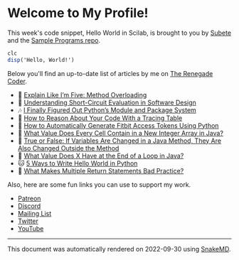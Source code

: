 # Welcome to My Profile!

This week's code snippet, Hello World in Scilab, is brought to you by [Subete](https://subete.jeremygrifski.com/en/latest/) and the [Sample Programs repo](https://sampleprograms.io/).

```Scilab
clc
disp('Hello, World!')
```

Below you'll find an up-to-date list of articles by me on [The Renegade Coder](https://therenegadecoder.com).

- :fu: [Explain Like I’m Five: Method Overloading](https://therenegadecoder.com/code/explain-like-im-five-method-overloading/)
- :seedling: [Understanding Short-Circuit Evaluation in Software Design](https://therenegadecoder.com/code/understanding-short-circuit-evaluation-in-software-design/)
- :notes: [I Finally Figured Out Python’s Module and Package System](https://therenegadecoder.com/code/i-finally-figured-out-pythons-module-and-package-system/)
- :tea: [How to Reason About Your Code With a Tracing Table](https://therenegadecoder.com/code/how-to-reason-about-your-code-with-a-tracing-table/)
- :seedling: [How to Automatically Generate Fitbit Access Tokens Using Python](https://therenegadecoder.com/code/how-to-automatically-generate-fitbit-access-tokens-using-python/)
- :dango: [What Value Does Every Cell Contain in a New Integer Array in Java?](https://therenegadecoder.com/code/what-value-does-every-cell-contain-in-a-new-integer-array-in-java/)
- :door: [True or False: If Variables Are Changed in a Java Method, They Are Also Changed Outside the Method](https://therenegadecoder.com/code/true-or-false-if-variables-are-changed-in-a-java-method-they-are-also-changed-outside-the-method/)
- :milky_way: [What Value Does X Have at the End of a Loop in Java?](https://therenegadecoder.com/code/what-value-does-x-have-at-the-end-of-a-loop-in-java/)
- :cat: [5 Ways to Write Hello World in Python](https://therenegadecoder.com/code/5-ways-to-write-hello-world-in-python/)
- :milky_way: [What Makes Multiple Return Statements Bad Practice?](https://therenegadecoder.com/code/what-makes-multiple-return-statements-bad-practice/)

Also, here are some fun links you can use to support my work.

- [Patreon](https://www.patreon.com/TheRenegadeCoder)
- [Discord](https://discord.gg/Jhmtj7Z)
- [Mailing List](https://therenegadecoder.com/about/newsletter)
- [Twitter](https://twitter.com/RenegadeCoder94)
- [YouTube](https://www.youtube.com/channel/UCpyoVwOqYRlSAEUPEn7P9hw)

---

This document was automatically rendered on 2022-09-30 using [SnakeMD](https://www.snakemd.io).